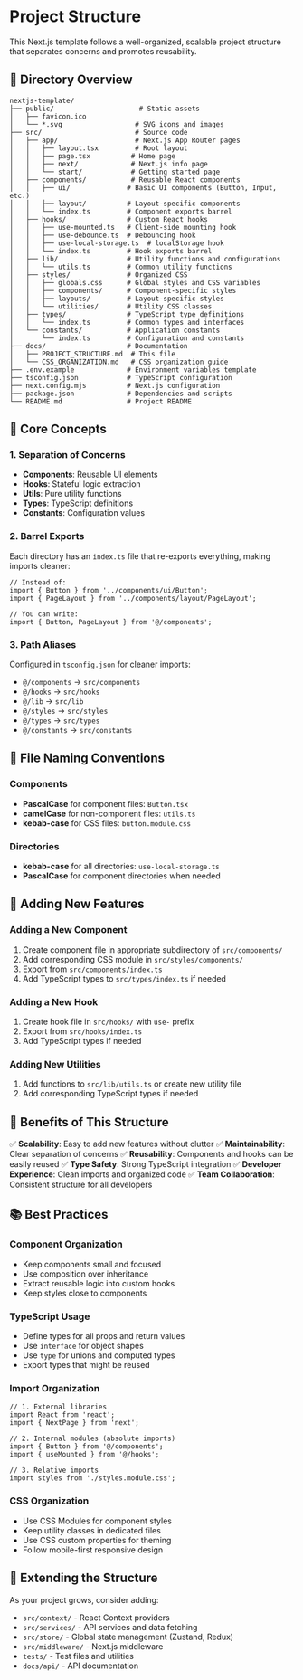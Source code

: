 # Project Structure

This Next.js template follows a well-organized, scalable project structure that separates concerns and promotes reusability.

## 📁 Directory Overview

```
nextjs-template/
├── public/                     # Static assets
│   ├── favicon.ico
│   └── *.svg                  # SVG icons and images
├── src/                       # Source code
│   ├── app/                   # Next.js App Router pages
│   │   ├── layout.tsx         # Root layout
│   │   ├── page.tsx          # Home page
│   │   ├── next/             # Next.js info page
│   │   └── start/            # Getting started page
│   ├── components/           # Reusable React components
│   │   ├── ui/              # Basic UI components (Button, Input, etc.)
│   │   ├── layout/          # Layout-specific components
│   │   └── index.ts         # Component exports barrel
│   ├── hooks/               # Custom React hooks
│   │   ├── use-mounted.ts   # Client-side mounting hook
│   │   ├── use-debounce.ts  # Debouncing hook
│   │   ├── use-local-storage.ts  # localStorage hook
│   │   └── index.ts         # Hook exports barrel
│   ├── lib/                 # Utility functions and configurations
│   │   └── utils.ts         # Common utility functions
│   ├── styles/              # Organized CSS
│   │   ├── globals.css      # Global styles and CSS variables
│   │   ├── components/      # Component-specific styles
│   │   ├── layouts/         # Layout-specific styles
│   │   └── utilities/       # Utility CSS classes
│   ├── types/               # TypeScript type definitions
│   │   └── index.ts         # Common types and interfaces
│   └── constants/           # Application constants
│       └── index.ts         # Configuration and constants
├── docs/                    # Documentation
│   ├── PROJECT_STRUCTURE.md  # This file
│   └── CSS_ORGANIZATION.md   # CSS organization guide
├── .env.example             # Environment variables template
├── tsconfig.json            # TypeScript configuration
├── next.config.mjs          # Next.js configuration
├── package.json             # Dependencies and scripts
└── README.md                # Project README
```

## 🧩 Core Concepts

### 1. **Separation of Concerns**
- **Components**: Reusable UI elements
- **Hooks**: Stateful logic extraction
- **Utils**: Pure utility functions
- **Types**: TypeScript definitions
- **Constants**: Configuration values

### 2. **Barrel Exports**
Each directory has an `index.ts` file that re-exports everything, making imports cleaner:

```tsx
// Instead of:
import { Button } from '../components/ui/Button';
import { PageLayout } from '../components/layout/PageLayout';

// You can write:
import { Button, PageLayout } from '@/components';
```

### 3. **Path Aliases**
Configured in `tsconfig.json` for cleaner imports:
- `@/components` → `src/components`
- `@/hooks` → `src/hooks`
- `@/lib` → `src/lib`
- `@/styles` → `src/styles`
- `@/types` → `src/types`
- `@/constants` → `src/constants`

## 📝 File Naming Conventions

### Components
- **PascalCase** for component files: `Button.tsx`
- **camelCase** for non-component files: `utils.ts`
- **kebab-case** for CSS files: `button.module.css`

### Directories
- **kebab-case** for all directories: `use-local-storage.ts`
- **PascalCase** for component directories when needed

## 🔧 Adding New Features

### Adding a New Component
1. Create component file in appropriate subdirectory of `src/components/`
2. Add corresponding CSS module in `src/styles/components/`
3. Export from `src/components/index.ts`
4. Add TypeScript types to `src/types/index.ts` if needed

### Adding a New Hook
1. Create hook file in `src/hooks/` with `use-` prefix
2. Export from `src/hooks/index.ts`
3. Add TypeScript types if needed

### Adding New Utilities
1. Add functions to `src/lib/utils.ts` or create new utility file
2. Add corresponding TypeScript types if needed

## 🎯 Benefits of This Structure

✅ **Scalability**: Easy to add new features without clutter
✅ **Maintainability**: Clear separation of concerns
✅ **Reusability**: Components and hooks can be easily reused
✅ **Type Safety**: Strong TypeScript integration
✅ **Developer Experience**: Clean imports and organized code
✅ **Team Collaboration**: Consistent structure for all developers

## 📚 Best Practices

### Component Organization
- Keep components small and focused
- Use composition over inheritance
- Extract reusable logic into custom hooks
- Keep styles close to components

### TypeScript Usage
- Define types for all props and return values
- Use `interface` for object shapes
- Use `type` for unions and computed types
- Export types that might be reused

### Import Organization
```tsx
// 1. External libraries
import React from 'react';
import { NextPage } from 'next';

// 2. Internal modules (absolute imports)
import { Button } from '@/components';
import { useMounted } from '@/hooks';

// 3. Relative imports
import styles from './styles.module.css';
```

### CSS Organization
- Use CSS Modules for component styles
- Keep utility classes in dedicated files
- Use CSS custom properties for theming
- Follow mobile-first responsive design

## 🚀 Extending the Structure

As your project grows, consider adding:
- `src/context/` - React Context providers
- `src/services/` - API services and data fetching
- `src/store/` - Global state management (Zustand, Redux)
- `src/middleware/` - Next.js middleware
- `tests/` - Test files and utilities
- `docs/api/` - API documentation
